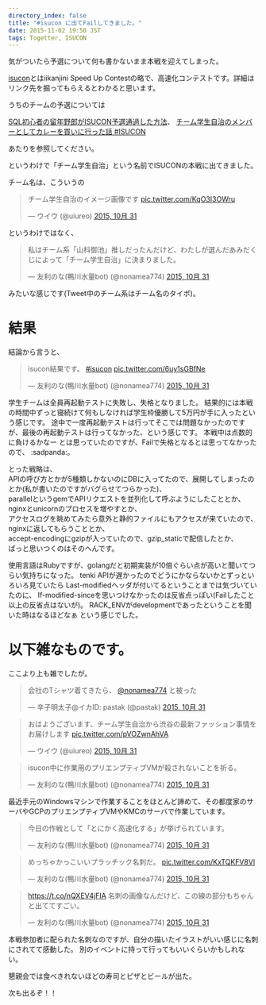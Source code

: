 ```yaml
---
directory_index: false
title: "#isucon に出てFailしてきました。"
date: 2015-11-02 19:50 JST
tags: Togetter, ISUCON
---
```


気がついたら予選について何も書かないまま本戦を迎えてしまった。

[isucon](http://isucon.net/archives/45166636.html)とはiikanjini Speed Up Contestの略で、高速化コンテストです。詳細はリンク先を掘ってもらえるとわかると思います。

うちのチームの予選については

[SQL初心者の留年野郎がISUCON予選通過した方法](http://uiuru.tumblr.com/post/130001128318/isucon5)、
[チーム学生自治のメンバーとしてカレーを買いに行った話 #ISUCON](http://pastak-diary.hatenadiary.com/entry/2015/09/28/141100)

あたりを参照してください。

というわけで「チーム学生自治」という名前でISUCONの本戦に出てきました。

チーム名は、こういうの

<blockquote class="twitter-tweet" lang="ja"><p lang="ja" dir="ltr">チーム学生自治のイメージ画像です <a href="https://t.co/KqO3I3OWru">pic.twitter.com/KqO3I3OWru</a></p>&mdash; ウイウ (@uiureo) <a href="https://twitter.com/uiureo/status/660267238717452288">2015, 10月 31</a></blockquote>
<script async src="//platform.twitter.com/widgets.js" charset="utf-8"></script>

というわけではなく、

<blockquote class="twitter-tweet" lang="ja"><p lang="ja" dir="ltr">私はチーム系「山科御池」推しだったんだけど、わたしが選んだあみだくじによって「チーム学生自治」に決まりました。</p>&mdash; 友利のな(鴨川水量bot) (@nonamea774) <a href="https://twitter.com/nonamea774/status/660267481060143104">2015, 10月 31</a></blockquote>

みたいな感じです(Tweet中のチーム系はチーム名のタイポ)。

# 結果

結論から言うと、

<blockquote class="twitter-tweet" lang="ja"><p lang="ja" dir="ltr">isucon結果です。 <a href="https://twitter.com/hashtag/isucon?src=hash">#isucon</a> <a href="https://t.co/6uy1sGBfNe">pic.twitter.com/6uy1sGBfNe</a></p>&mdash; 友利のな(鴨川水量bot) (@nonamea774) <a href="https://twitter.com/nonamea774/status/660394930766872576">2015, 10月 31</a></blockquote>

学生チームは全員再起動テストに失敗し、失格となりました。
結果的には本戦の時間中ずっと寝続けて何もしなければ学生枠優勝して5万円が手に入ったという感じです。
途中で一度再起動テストは行ってそこでは問題なかったのですが、最後の再起動テストは行ってなかった、という感じです。
本戦中は点数的に負けるかなー とは思っていたのですが、Failで失格となるとは思ってなかったので、
:sadpanda:。

とった戦略は、<br />
APIの呼び方とかが5種類しかないのにDBに入ってたので、展開してしまったのとか(私が書いたのですがバグらせてつらかった)、<br />
parallelというgemでAPIリクエストを並列化して呼ぶようにしたこととか、<br />
nginxとunicornのプロセスを増やすとか、<br />
アクセスログを眺めてみたら意外と静的ファイルにもアクセスが来ていたので、nginxに返してもらうこととか、<br />
accept-encodingにgzipが入っていたので、gzip_staticで配信したとか、<br />
ぱっと思いつくのはそのへんです。

使用言語はRubyですが、golangだと初期実装が10倍ぐらい点が高いと聞いてつらい気持ちになった。
tenki APIが遅かったのでどうにかならないかとずっといろいろ見ていたら
Last-modifiedヘッダが付いてるということまでは気づいていたのに、
If-modified-sinceを思いつけなかったのは反省点っぽい(Failしたこと以上の反省点はないが)。
RACK_ENVがdevelopmentであったということを聞いた時はなるほどなぁ という感じでした。

# 以下雑なものです。

ここより上も雑でしたが。

<blockquote class="twitter-tweet" lang="ja"><p lang="ja" dir="ltr">会社のTシャツ着てきたら、 <a href="https://twitter.com/nonamea774">@nonamea774</a> と被った</p>&mdash; 辛子明太子@イカID: pastak (@pastak) <a href="https://twitter.com/pastak/status/660257452735115264">2015, 10月 31</a></blockquote>

<blockquote class="twitter-tweet" lang="ja"><p lang="ja" dir="ltr">おはようございます、チーム学生自治から渋谷の最新ファッション事情をお届けします <a href="https://t.co/pVOZwnAhVA">pic.twitter.com/pVOZwnAhVA</a></p>&mdash; ウイウ (@uiureo) <a href="https://twitter.com/uiureo/status/660262216311017472">2015, 10月 31</a></blockquote>

<blockquote class="twitter-tweet" lang="ja"><p lang="ja" dir="ltr">isucon中に作業用のプリエンプティブVMが殺されないことを祈る。</p>&mdash; 友利のな(鴨川水量bot) (@nonamea774) <a href="https://twitter.com/nonamea774/status/660269042364628992">2015, 10月 31</a></blockquote>

最近手元のWindowsマシンで作業することをほとんど諦めて、その都度家のサーバやGCPのプリエンプティブVMやKMCのサーバで作業しています。

<blockquote class="twitter-tweet" lang="ja"><p lang="ja" dir="ltr">今日の作戦として「とにかく高速化する」が挙げられています。</p>&mdash; 友利のな(鴨川水量bot) (@nonamea774) <a href="https://twitter.com/nonamea774/status/660269381281144832">2015, 10月 31</a></blockquote>

<blockquote class="twitter-tweet" lang="ja"><p lang="ja" dir="ltr">めっちゃかっこいいプラッチック名刺だ。 <a href="https://t.co/KxTQKFV8Vl">pic.twitter.com/KxTQKFV8Vl</a></p>&mdash; 友利のな(鴨川水量bot) (@nonamea774) <a href="https://twitter.com/nonamea774/status/660266516173058048">2015, 10月 31</a></blockquote>
<blockquote class="twitter-tweet" lang="ja"><p lang="ja" dir="ltr"><a href="https://t.co/nQXEV4jFIA">https://t.co/nQXEV4jFIA</a> 名刺の画像なんだけど、この線の部分もちゃんと出ててすごい。</p>&mdash; 友利のな(鴨川水量bot) (@nonamea774) <a href="https://twitter.com/nonamea774/status/660268325872664576">2015, 10月 31</a></blockquote>

本戦参加者に配られた名刺なのですが、自分の描いたイラストがいい感じに名刺にされてて感動した。
別のイベントに持って行ってもいいぐらいかもしれない。

懇親会では食べきれないほどの寿司とピザとビールが出た。

次も出るぞ！！
